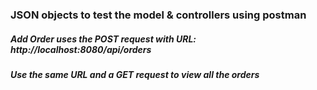 ### JSON objects to test the model & controllers using postman

##### Add Order uses the POST request with URL: http://localhost:8080/api/orders
##### Use the same URL and a GET request to view all the orders
